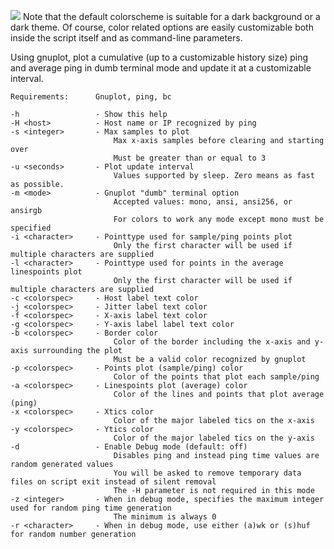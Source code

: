 ![](https://github.com/toazd/console-ping-plot/blob/master/preview/preview.gif)
Note that the default colorscheme is suitable for a dark background or a dark theme.
Of course, color related options are easily customizable both inside the script itself and as command-line parameters.

Using gnuplot, plot a cumulative (up to a customizable history size) ping and average ping in dumb terminal mode and update it at a customizable interval.

    Requirements:      Gnuplot, ping, bc

    -h                 - Show this help
    -H <host>          - Host name or IP recognized by ping
    -s <integer>       - Max samples to plot
                           Max x-axis samples before clearing and starting over
                           Must be greater than or equal to 3
    -u <seconds>       - Plot update interval
                           Values supported by sleep. Zero means as fast as possible.
    -m <mode>          - Gnuplot "dumb" terminal option
                           Accepted values: mono, ansi, ansi256, or ansirgb
                           For colors to work any mode except mono must be specified
    -i <character>     - Pointtype used for sample/ping points plot
                           Only the first character will be used if multiple characters are supplied
    -l <character>     - Pointtype used for points in the average linespoints plot
                           Only the first character will be used if multiple characters are supplied
    -c <colorspec>     - Host label text color
    -j <colorspec>     - Jitter label text color
    -f <colorspec>     - X-axis label text color
    -g <colorspec>     - Y-axis label label text color
    -b <colorspec>     - Border color
                           Color of the border including the x-axis and y-axis surrounding the plot
                           Must be a valid color recognized by gnuplot
    -p <colorspec>     - Points plot (sample/ping) color
                           Color of the points that plot each sample/ping
    -a <colorspec>     - Linespoints plot (average) color
                           Color of the lines and points that plot average (ping)
    -x <colorspec>     - Xtics color
                           Color of the major labeled tics on the x-axis
    -y <colorspec>     - Ytics color
                           Color of the major labeled tics on the y-axis
    -d                 - Enable Debug mode (default: off)
                           Disables ping and instead ping time values are random generated values
                           You will be asked to remove temporary data files on script exit instead of silent removal
                           The -H parameter is not required in this mode
    -z <integer>       - When in debug mode, specifies the maximum integer used for random ping time generation
                           The minimum is always 0
    -r <character>     - When in debug mode, use either (a)wk or (s)huf for random number generation
